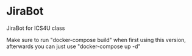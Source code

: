 # JiraBot
JiraBot for ICS4U class

Make sure to run "docker-compose build" when first using this version, afterwards you can just use "docker-compose up -d"
